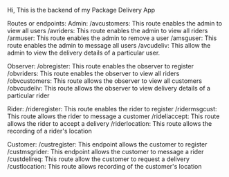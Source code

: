 Hi,
This is the backend of my Package Delivery App

Routes or endpoints:
Admin:
/avcustomers: This route enables the admin to view all users
/avriders: This route enables the admin to view all riders
/armuser: This route enables the admin to remove a user
/amsguser: This route enables the admin to message all users
/avcudeliv: This allow the admin to view the delivery details 
of a particular user.


Observer:
/obregister: This route enables the observer to register
/obvriders: This route enables the observer to view all riders
/obvcustomers: This route allows the observer to view all customers
/obvcudeliv: This route allows the observer to view delivery details of
 a particular rider


Rider:
/rideregister: This route enables the rider to register
/ridermsgcust: This route allows the rider to message a customer
/rideliaccept: This route allows the rider to accept a delivery
/riderlocation: This route allows the recording of a rider's location


Customer:
/custregister: This endpoint allows the customer to register
/custmsgrider: This endpoint allows the customer to message a rider
/custdelireq: This route allow the customer to request a delivery
/custlocation: This route allows recording of the customer's location